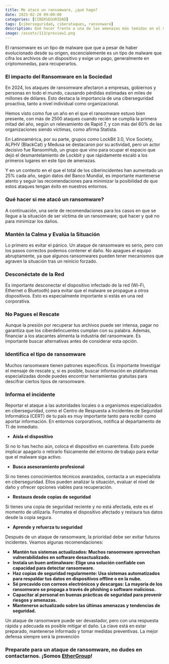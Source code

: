 ```yaml
---
title: Me atacó un ransomware, ¿qué hago?
date: 2025-02-20 09:00:00 
categories: [CIBERSEGURIDAD]
tags: [ciberseguridad, ciberataques, ransonware]
description: Qué hacer frente a una de las amenazas más temidas en el mundo digital y cómo enfrentar el hecho de haber sido víctimas para minimizar los daños.
image: /assets/113/preview1.png
---
```


El ransomware es un tipo de malware que que a pesar de haber evolucionado desde su origen, escencialemente es un tipo de malware que cifra los archivos de un dispositivo y exige un pago, generalmente en criptomonedas, para recuperarlos.

### El impacto del Ransomware en la Sociedad

En 2024, los ataques de ransomware afectaron a empresas, gobiernos y personas en todo el mundo, causando pérdidas estimadas en miles de millones de dólares. Esto destaca la importancia de una ciberseguridad proactiva, tanto a nivel individual como organizacional.

Hemos visto como fue un año en el que el ransomware estuvo bien presente, con más de 2500 ataques cuando recién se cumplía la primera mitad del año, según un relevamiento de Rapid 7, y con más del 60% de las organizaciones siendo víctimas, como afirma Statista.

En Latinoamérica, por su parte, grupos como LockBit 3.0, Vice Society, ALPHV (BlackCat) y Medusa se destacaron por su actividad, pero un actor decisivo fue RansomHub, un grupo que vino para ocupar el espacio que dejó el desmantelamiento de Lockbit y que rápidamente escaló a los primeros lugares en este tipo de amenazas.

Y en un contexto en el que el total de los ciberincidentes han aumentado un 25% cada año, según datos del Banco Mundial, es importante mantenerse atento y seguir las recomendaciones para minimizar la posibilidad de que estos ataques tengan éxito en nuestros entornos.

### Qué hacer si me atacó un ransomware?

A continuación, una serie de recomendaciones para los casos en que se llegue a la situación de ser víctima de un ransomware; qué hacer y qué no para minimizar los daños.

### Mantén la Calma y Evalúa la Situación

Lo primero es evitar el pánico. Un ataque de ransomware es serio, pero con los pasos correctos podemos contener el daño. No apagues el equipo abruptamente, ya que algunos ransomwares pueden tener mecanismos que agraven la situación tras un reinicio forzado.

### Desconéctate de la Red

Es importante desconectar el dispositivo infectado de la red (Wi-Fi, Ethernet o Bluetooth) para evitar que el malware se propague a otros dispositivos. Esto es especialmente importante si estás en una red corporativa.

### No Pagues el Rescate

Aunque la presión por recuperar tus archivos puede ser intensa, pagar no garantiza que los ciberdelincuentes cumplan con su palabra. Además, financiar a los atacantes alimenta la industria del ransomware. Es importante buscar alternativas antes de considerar esta opción.

### Identifica el tipo de ransomware

Muchos ransomware tienen patrones específicos. Es importante Investigar el mensaje de rescate y, si es posible, buscar información en plataformas especializadas donde puedes encontrar herramientas gratuitas para descifrar ciertos tipos de ransomware.

### Informa el incidente

Reportar el ataque a las autoridades locales o a organismos especializados en ciberseguridad, como el Centro de Respuesta a Incidentes de Seguridad Informática (CERT) de tu país es muy importante tanto para recibir como aportar información. En entornos corporativos, notifica al departamento de TI de inmediato.

- **Aísla el dispositivo**

Si no lo has hecho aún, coloca el dispositivo en cuarentena. Esto puede implicar apagarlo o retirarlo físicamente del entorno de trabajo para evitar que el malware siga activo.

- **Busca asesoramiento profesional**

Si no tienes conocimientos técnicos avanzados, contacta a un especialista en ciberseguridad. Ellos pueden analizar la situación, evaluar el nivel de daño y ofrecer opciones viables para recuperación.

- **Restaura desde copias de seguridad**

Si tienes una copia de seguridad reciente y no está afectada, este es el momento de utilizarla. Formatea el dispositivo afectado y restaura tus datos desde la copia segura.

- **Aprende y refuerza tu seguridad**

Después de un ataque de ransomware, la prioridad debe ser evitar futuros incidentes. Veamos algunas recomendaciones:

- **Mantén tus sistemas actualizados: Muchos ransomware aprovechan vulnerabilidades en software desactualizado.**
- **Instala un buen antimalware: Elige una solución confiable con capacidad para detectar ransomware.**
- **Haz copias de seguridad regularmente: Usa sistemas automatizados para respaldar tus datos en dispositivos offline o en la nube.**
- **Sé precavido con correos electrónicos y descargas: La mayoría de los ransomware se propaga a través de phishing o software malicioso.**
- **Capacitar al personal en buenas prácticas de seguridad para prevenir riesgos y amenazas.**
- **Mantenerse actualizado sobre las últimas amenazas y tendencias de seguridad.**

Un ataque de ransomware puede ser devastador, pero con una respuesta rápida y adecuada es posible mitigar el daño. La clave está en estar preparado, mantenerse informado y tomar medidas preventivas. La mejor defensa siempre será la prevención

### Preparate para un ataque de ransomware, no dudes en contactarnos. ¡Somos [EtherGroup](https://ethergroup.mx/)!
